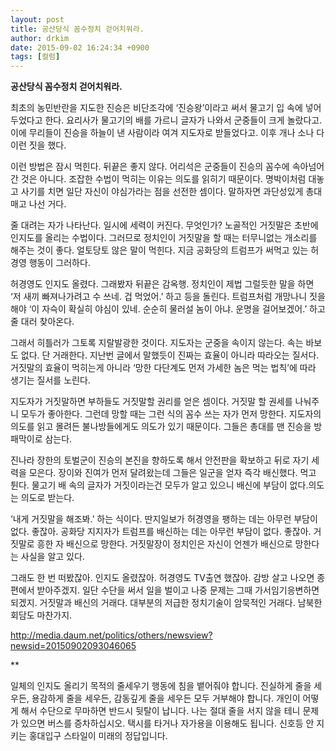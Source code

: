 ```yaml
---
layout: post
title: 공산당식 꼼수정치 걷어치워라.
author: drkim
date: 2015-09-02 16:24:34 +0900
tags: [컬럼]
---
```

**공산당식 꼼수정치 걷어치워라.** 

  


최초의 농민반란을 지도한 진승은 비단조각에 ‘진승왕’이라고 써서 물고기 입 속에 넣어두었다고 한다. 요리사가 물고기의 배를 가르니 글자가 나와서 군중들이 크게 놀랐다고. 이에 무리들이 진승을 하늘이 낸 사람이라 여겨 지도자로 받들었다고. 이후 개나 소나 다 이런 짓을 했다. 

  


이런 방법은 잠시 먹힌다. 뒤끝은 좋지 않다. 어리석은 군중들이 진승의 꼼수에 속아넘어간 것은 아니다. 조잡한 수법이 먹히는 이유는 의도를 읽히기 때문이다. 명박이처럼 대놓고 사기를 치면 일단 자신이 야심가라는 점을 선전한 셈이다. 말하자면 과단성있게 총대매고 나선 거다. 

  


줄 대려는 자가 나타난다. 일시에 세력이 커진다. 무엇인가? 노골적인 거짓말은 초반에 인지도를 올리는 수법이다. 그러므로 정치인이 거짓말을 할 때는 터무니없는 개소리를 해주는 것이 좋다. 얼토당토 않은 말이 먹힌다. 지금 공화당의 트럼프가 써먹고 있는 허경영 행동이 그러하다. 

  


허경영도 인지도 올렸다. 그래봤자 뒤끝은 감옥행. 정치인이 제법 그럴듯한 말을 하면 ‘저 새끼 빠져나가려고 수 쓰네. 겁 먹었어.’ 하고 등을 돌린다. 트럼프처럼 개망나니 짓을 해야 ‘이 자슥이 확실히 야심이 있네. 순순히 물러설 놈이 아냐. 운명을 걸어보겠어.’ 하고 줄 대러 찾아온다. 

  


그래서 히틀러가 그토록 지랄발광한 것이다. 지도자는 군중을 속이지 않는다. 속는 바보도 없다. 단 거래한다. 지난번 글에서 말했듯이 진짜는 효율이 아니라 따라오는 질서다. 거짓말의 효율이 먹히는게 아니라 ‘망한 다단계도 먼저 가세한 놈은 먹는 법칙’에 따라 생기는 질서를 노린다. 

  


지도자가 거짓말하면 부하들도 거짓말할 권리를 얻은 셈이다. 거짓말 할 권세를 나눠주니 모두가 좋아한다. 그런데 망할 때는 그런 식의 꼼수 쓰는 자가 먼저 망한다. 지도자의 의도를 읽고 몰려든 불나방들에게도 의도가 있기 때문이다. 그들은 총대를 맨 진승을 방패막이로 삼는다. 

  


진나라 장한의 토벌군이 진승의 본진을 향하도록 해서 안전판을 확보하고 뒤로 자기 세력을 모은다. 장이와 진여가 먼저 달려왔는데 그들은 일군을 얻자 즉각 배신했다. 먹고 튄다. 물고기 배 속의 글자가 거짓이라는건 모두가 알고 있으니 배신에 부담이 없다.의도는 의도로 받는다.

  


‘내게 거짓말을 해조봐.’ 하는 식이다. 딴지일보가 허경영을 팽하는 데는 아무런 부담이 없다. 좋잖아. 공화당 지지자가 트럼프를 배신하는 데는 아무런 부담이 없다. 좋잖아. 거짓말로 흥한 자 배신으로 망한다. 거짓말장이 정치인은 자신이 언젠가 배신으로 망한다는 사실을 알고 있다.  


그래도 한 번 떠봤잖아. 인지도 올렸잖아. 허경영도 TV출연 했잖아. 감방 살고 나오면 종편에서 받아주겠지. 일단 수단을 써서 일을 벌이고 나중 문제는 그때 가서임기응변하면 되겠지. 거짓말과 배신의 거래다. 대부분의 저급한 정치기술이 암묵적인 거래다. 남북한 회담도 마찬가지.

  


http://media.daum.net/politics/others/newsview?newsid=20150902093046065 

**   




일체의 인지도 올리기 목적의 줄세우기 행동에 침을 뱉어줘야 합니다. 진실하게 줄을 세우든, 용감하게 줄을 세우든, 감동깊게 줄을 세우든 모두 거부해야 합니다. 개인이 어떻게 해서 수단으로 무마하면 반드시 뒷탈이 납니다. 나는 절대 줄을 서지 않을 테니 문제가 있으면 버스를 증차하십시오. 택시를 타거나 자가용을 이용해도 됩니다. 신호등 안 지키는 홍대입구 스타일이 미래의 정답입니다.